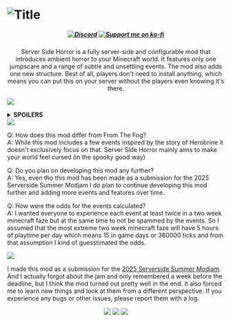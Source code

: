 <h1><img src="https://i.imgur.com/XOYcsim.png" alt="Title"/></h1>
<center><h5 style="text-align: center;"><strong> 
<a href="https://discord.gg/2CUh6gMuCt" ><img src="https://img.shields.io/discord/1027252425960198165?color=5b6ee1&amp;label=Discord&amp;style=for-the-badge&amp;logo=discord&amp;logoColor=white" alt="Discord" /></a> 
<a href="https://ko-fi.com/mars_" ><img src="https://img.shields.io/badge/ko--fi-donate-FF5E5B?style=for-the-badge&amp;logo=ko-fi&amp;logoColor=white" alt="Support me on ko-fi" /></a>
</strong></h5></center>
<center><p style="text-align: center;">Server Side Horror is a fully server-side and configurable mod that introduces ambient horror to your Minecraft world. It features only one jumpscare and a range of subtle and unsettling events. The mod also adds one new structure. Best of all, players don't need to install anything, which means you can put this on your server without the players even knowing it's there.</p>
</center>
<p><img src="https://i.imgur.com/7ZLdvIu.png" /></p>
<details>
<summary><strong>SPOILERS</strong></summary>
<p>You can configure this mod directly in-game or by editing the JSON file located at <code>config/serversidehorror.json</code> in your profile folder.</p>
<img src="https://i.imgur.com/A74ARx3.png"/>
<img src="https://i.imgur.com/vedOpXT.png"/>
<img src="https://i.imgur.com/fTG3Eaa.png"/>
<img src="https://i.imgur.com/RT9afWq.png"/>
<img src="https://i.imgur.com/jjM5Umc.png"/>
<img src="https://i.imgur.com/efTzcVX.png"/>
<img src="https://i.imgur.com/AajqWhG.png"/>
<img src="https://i.imgur.com/RumU43j.png"/>
</details>
<img src="https://i.imgur.com/ovhINHA.png" />
<p>Q: How does this mod differ from From The Fog? <br>
A: While this mod includes a few events inspired by the story of Herobrine it doesn't exclusively focus on that. Server Side Horror mainly aims to make your world feel cursed (in the spooky good way)</p>

<p>Q: Do you plan on developing this mod any further? <br>
A: Yes, even tho this mod has been made as a submission for the 2025 Serverside Summer Modjam I do plan to continue developing this mod further and adding more events and features over time.</p>

<p>Q: How were the odds for the events calculated? <br>
A: I wanted everyone to experience each event at least twice in a two week minecraft faze but at the same time to not be spammed by the events. So I assumed that the most extreme two week minecraft faze will have 5 hours of playtime per day which means 15 in game days or 360000 ticks and from that assumption I kind of guesstimated the odds.</p>
<img src="https://i.imgur.com/3KIkKfi.png" />
<p>I made this mod as a submission for the <a href="https://neoforged.net/news/2025serversidesummer/">2025 Serverside Summer Modjam</a>. And I actually forgot about the jam and only remembered a week before the deadline, but I think the mod turned out pretty well in the end. It also forced me to learn new things and look at them from a different perspective. If you experience any bugs or other issues, please report them with a log.</p>
<center><p style="text-align: center;">
<img src="https://i.imgur.com/JNZ2GMV.png"/>
<a href="https://www.curseforge.com/minecraft/mc-mods/deimos-fabric-forge-neoforge" rel="nofollow">
<img src="https://i.imgur.com/83sD0W8.png"/></a>
<a href="https://modrinth.com/mod/deimos" rel="nofollow">
<img src="https://i.imgur.com/j2GIPnt.png"/></a>
</p></center>
